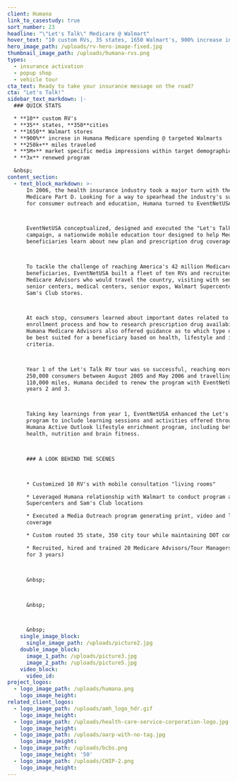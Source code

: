 ```yaml
---
client: Humana
link_to_casestudy: true
sort_number: 23
headline: "\"Let's Talk\" Medicare @ Walmart"
hover_text: "10 custom RVs, 35 states, 1650 Walmart's, 900% increase in Humana Medicare spending at targeted Walmart's..."
hero_image_path: /uploads/rv-hero-image-fixed.jpg
thumbnail_image_path: /uploads/humana-rvs.png
types:
  - insurance activation
  - popup shop
  - vehicle tour
cta_text: Ready to take your insurance message on the road?
cta: "Let's Talk!"
sidebar_text_markdown: |-
  ### QUICK STATS

  * **10** custom RV's
  * **35** states, **350**cities
  * **1650** Walmart stores
  * **900%** increse in Humana Medicare spending @ targeted Walmarts
  * **250k+** miles traveled
  * **5M+** market specific media impressions within target demographic
  * **3x** renewed program

  &nbsp;
content_section:
  - text_block_markdown: >-
      In 2006, the health insurance industry took a major turn with the launch of
      Medicare Part D. Looking for a way to spearhead the industry's sudden need
      for consumer outreach and education, Humana turned to EventNetUSA.&nbsp;



      EventNetUSA conceptualized, designed and executed the "Let's Talk"
      campaign, a nationwide mobile education tour designed to help Medicare
      beneficiaries learn about new plan and prescription drug coverage options.



      To tackle the challenge of reaching America's 42 million Medicare
      beneficiaries, EventNetUSA built a fleet of ten RVs and recruited 20
      Medicare Advisors who would travel the country, visiting with seniors at
      senior centers, medical centers, senior expos, Walmart Supercenters and
      Sam's Club stores.



      At each stop, consumers learned about important dates related to the
      enrollment process and how to research prescription drug availability.
      Humana Medicare Advisors also offered guidance as to which type of plan may
      be best suited for a beneficiary based on health, lifestyle and income
      criteria.



      Year 1 of the Let's Talk RV tour was so successful, reaching more than
      250,000 consumers between August 2005 and May 2006 and travelling over
      110,000 miles, Humana decided to renew the program with EventNetUSA for
      years 2 and 3.



      Taking key learnings from year 1, EventNetUSA enhanced the Let's Talk
      program to include learning sessions and activities offered through the
      Humana Active Outlook lifestyle enrichment program, including better bone
      health, nutrition and brain fitness.



      ### A LOOK BEHIND THE SCENES



      * Customized 10 RV's with mobile consultation "living rooms"

      * Leveraged Humana relationship with Walmart to conduct program at 1,650
      Supercenters and Sam's Club locations

      * Executed a Media Outreach program generating print, video and live media
      coverage

      * Custom routed 35 state, 350 city tour while maintaining DOT compliance

      * Recruited, hired and trained 20 Medicare Advisors/Tour Managers (retained
      for 3 years)



      &nbsp;



      &nbsp;



      &nbsp;
    single_image_block:
      single_image_path: /uploads/picture2.jpg
    double_image_block:
      image_1_path: /uploads/picture3.jpg
      image_2_path: /uploads/picture5.jpg
    video_block:
      video_id:
project_logos:
  - logo_image_path: /uploads/humana.png
    logo_image_height:
related_client_logos:
  - logo_image_path: /uploads/amh_logo_hdr.gif
    logo_image_height:
  - logo_image_path: /uploads/health-care-service-corporation-logo.jpg
    logo_image_height:
  - logo_image_path: /uploads/aarp-with-no-tag.jpg
    logo_image_height:
  - logo_image_path: /uploads/bcbs.png
    logo_image_height: '50'
  - logo_image_path: /uploads/CHIP-2.png
    logo_image_height:
---
```

